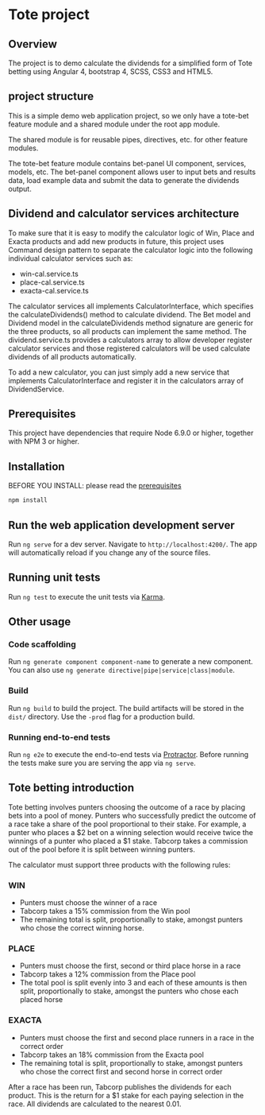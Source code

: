 # Tote project 

## Overview

The project is to demo calculate the dividends for a simplified form of Tote betting using Angular 4, bootstrap 4, SCSS, CSS3 and HTML5.

## project structure
This is a simple demo web application project, so we only have a tote-bet feature module and a shared module under the root app module.

The shared module is for reusable pipes, directives, etc. for other feature modules.

The tote-bet feature module contains bet-panel UI component, services, models, etc. 
The bet-panel component allows user to input bets and results data, load example data and submit the data to generate the dividends output.

## Dividend and calculator services architecture

To make sure that it is easy to modify the calculator logic of Win, Place and Exacta products and add new products in future, 
this project uses Command design pattern to separate the calculator logic into the following individual calculator services such as:
 * win-cal.service.ts
 * place-cal.service.ts
 * exacta-cal.service.ts
 
The calculator services all implements CalculatorInterface, which specifies the calculateDividends() method to calculate dividend. 
The Bet model and Dividend model in the calculateDividends method signature are generic for the three products, so all products can implement the same method.
The dividend.service.ts provides a calculators array to allow developer register calculator services and those registered calculators will be used calculate dividends of all products automatically.

To add a new calculator, you can just simply add a new service that implements CalculatorInterface and register it in the calculators array of DividendService.


## Prerequisites
This project have dependencies that require Node 6.9.0 or higher, together with NPM 3 or higher.

## Installation
BEFORE YOU INSTALL: please read the [prerequisites](#prerequisites)
```bash
npm install
```
## Run the web application development server

Run `ng serve` for a dev server. Navigate to `http://localhost:4200/`. The app will automatically reload if you change any of the source files.

## Running unit tests

Run `ng test` to execute the unit tests via [Karma](https://karma-runner.github.io).

## Other usage

### Code scaffolding

Run `ng generate component component-name` to generate a new component. You can also use `ng generate directive|pipe|service|class|module`.

### Build

Run `ng build` to build the project. The build artifacts will be stored in the `dist/` directory. Use the `-prod` flag for a production build.

### Running end-to-end tests

Run `ng e2e` to execute the end-to-end tests via [Protractor](http://www.protractortest.org/).
Before running the tests make sure you are serving the app via `ng serve`.

## Tote betting introduction
Tote betting involves punters choosing the outcome of a race by placing bets into a pool of money. Punters
who successfully predict the outcome of a race take a share of the pool proportional to their stake. For
example, a punter who places a $2 bet on a winning selection would receive twice the winnings of a punter
who placed a $1 stake. Tabcorp takes a commission out of the pool before it is split between winning punters.

The calculator must support three products with the following rules:
### WIN
* Punters must choose the winner of a race
* Tabcorp takes a 15% commission from the Win pool
* The remaining total is split, proportionally to stake, amongst punters who chose the correct winning horse.
### PLACE
* Punters must choose the first, second or third place horse in a race
* Tabcorp takes a 12% commission from the Place pool
* The total pool is split evenly into 3 and each of these amounts is then split, proportionally to stake,
amongst the punters who chose each placed horse
### EXACTA
* Punters must choose the first and second place runners in a race in the correct order
* Tabcorp takes an 18% commission from the Exacta pool
* The remaining total is split, proportionally to stake, amongst punters who chose the correct first and
second horse in correct order

After a race has been run, Tabcorp publishes the dividends for each product. This is the return for a $1 stake for each paying selection in the race. 
All dividends are calculated to the nearest 0.01.
